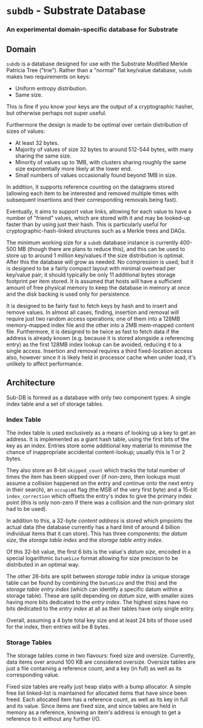 # `subdb` - Substrate Database
### An experimental domain-specific database for Substrate

## Domain

`subdb` is a database designed for use with the Substrate Modified Merkle Patricia Tree ("trie"). Rather than a "normal" flat key/value database, `subdb` makes two requirements on keys:

- Uniform entropy distribution.
- Same size.

This is fine if you know your keys are the output of a cryptographic hasher, but otherwise perhaps not super useful.

Furthermore the design is made to be optimal over certain distribution of sizes of values:

- At least 32 bytes.
- Majority of values of size 32 bytes to around 512-544 bytes, with many sharing the same size.
- Minority of values up to 1MB, with clusters sharing roughly the same size exponentially more likely at the lower end.
- Small numbers of values occasionally found beyond 1MB in size. 

In addition, it supports reference counting on the datagrams stored (allowing each item to be interested and removed multiple times with subsequent insertions and their corresponding removals being fast).

Eventually, it aims to support value links, allowing for each value to have a number of "friend" values, which are stored with it and may be looked-up faster than by using just their hash. This is particularly useful for cryptographic-hash-linked structures such as a Merkle trees and DAGs.

The minimum working size for a `subdb` database instance is currently 400-500 MB (though there are plans to reduce this), and this can be used to store up to around 1 million key/values if the size distribution is optimal. After this the database will grow as needed. No compression is used, but it is designed to be a fairly compact layout with minimal overhead per key/value pair; it should typically be only 11 additional bytes storage footprint per item stored. It is assumed that hosts will have a sufficient amount of free physical memory to keep the database in memory at once and the disk backing is used only for persistence.

It is designed to be fairly fast to fetch keys by hash and to insert and remove values. In almost all cases, finding, insertion and removal will require just two random access operations; one of them into a 128MB memory-mapped index file and the other into a 2MB mem-mapped content file. Furthermore, it is designed to be twice as fast to fetch data if the address is already known (e.g. because it is stored alongside a referencing entry) as the first 128MB index lookup can be avoided, reducing it to a single access. Insertion and removal requires a third fixed-location access also, however since it is likely held in processor cache when under load, it's unlikely to affect performance.

## Architecture

Sub-DB is formed as a database with only two component types: A single index table and a set of storage tables.

### Index Table

The index table is used exclusively as a means of looking up a key to get an address. It is implemented as a giant hash table, using the first bits of the key as an index. Entries store some additional key material to minimise the chance of inappropriate accidental content-lookup; usually this is 1 or 2 bytes.

They also store an 8-bit `skipped_count` which tracks the total number of times the item has been skipped over (if non-zero, then lookups must assume a collision happened on the entry and continue onto the next entry in their search), an `occupied` flag (the MSB of the very first byte) and a 15-bit `index_correction` which offsets the entry's index to give the primary index point (this is only non-zero if there was a collision and the non-primary slot had to be used).

In addition to this, a 32-byte *content address* is stored which pinpoints the actual data (the database currently has a hard limit of around 4 billion individual items that it can store). This has three components: the *datum size*, the *storage table index* and the *storage table entry index*.
 
 Of this 32-bit value, the first 6 bits is the value's *datum size*, encoded in a special logarithmic `DatumSize` format allowing for size precision to be distributed in an optimal way.
 
 The other 26-bits are split between *storage table index* (a unique storage table can be found by combining the `DatumSize` and the this) and the *storage table entry index* (which can identify a specific datum within a storage table). These are split depending on *datum size*, with smaller sizes having more bits dedicated to the *entry index*. The highest sizes have no bits dedicated to the *entry index* at all as their tables have only  single entry. 
 
 Overall, assuming a 4 byte total key size and at least 24 bits of those used for the index, then entries will be 8 bytes.
 
 ### Storage Tables
 
 The storage tables come in two flavours: fixed size and oversize. Currently, data items over around 100 KB are considered oversize. Oversize tables are just a file containing a reference count, and a key (in full) as well as its corresponding value.
 
 Fixed size tables are really just heap slabs with a bump allocator. A simple free list linked-list is maintained for allocated items that have since been freed. Each allocated item has a reference count, as well as its key in full and its value. Since items are fixed size, and since tables are held in memory as a reference, knowing an item's address is enough to get a reference to it without any further I/O.
  